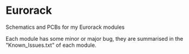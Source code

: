 # Eurorack
Schematics and PCBs for my Eurorack modules

Each module has some minor or major bug, they are summarised in the "Known_Issues.txt" of each module.

